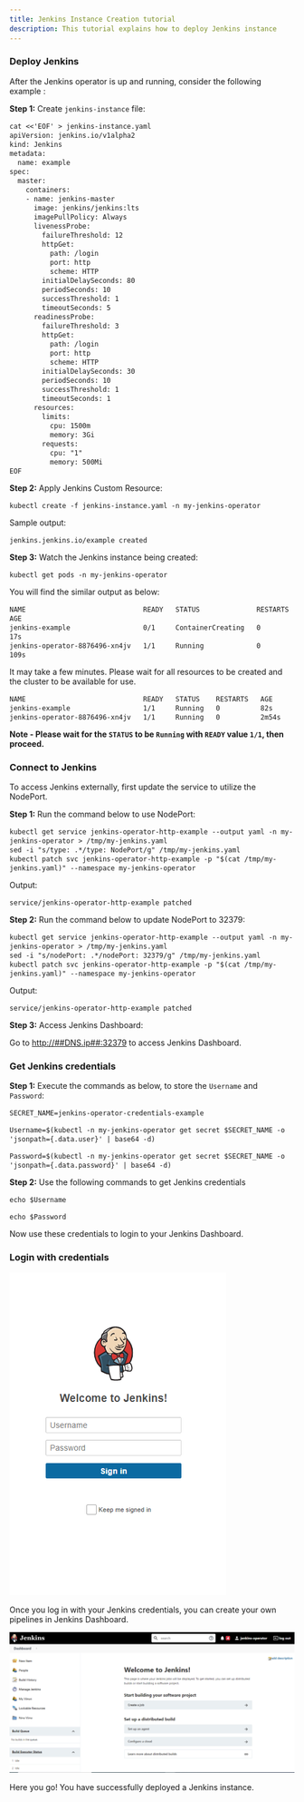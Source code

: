 ```yaml
---
title: Jenkins Instance Creation tutorial
description: This tutorial explains how to deploy Jenkins instance
---
```


### Deploy Jenkins

After the Jenkins operator is up and running, consider the following example :

**Step 1:** Create `jenkins-instance` file:

```execute
cat <<'EOF' > jenkins-instance.yaml
apiVersion: jenkins.io/v1alpha2
kind: Jenkins
metadata:
  name: example
spec:
  master:
    containers:
    - name: jenkins-master
      image: jenkins/jenkins:lts
      imagePullPolicy: Always
      livenessProbe:
        failureThreshold: 12
        httpGet:
          path: /login
          port: http
          scheme: HTTP
        initialDelaySeconds: 80
        periodSeconds: 10
        successThreshold: 1
        timeoutSeconds: 5
      readinessProbe:
        failureThreshold: 3
        httpGet:
          path: /login
          port: http
          scheme: HTTP
        initialDelaySeconds: 30
        periodSeconds: 10
        successThreshold: 1
        timeoutSeconds: 1
      resources:
        limits:
          cpu: 1500m
          memory: 3Gi
        requests:
          cpu: "1"
          memory: 500Mi
EOF
```

**Step 2:** Apply Jenkins Custom Resource:

```execute
kubectl create -f jenkins-instance.yaml -n my-jenkins-operator
```

Sample output:

```
jenkins.jenkins.io/example created
```

**Step 3:** Watch the Jenkins instance being created:

```execute
kubectl get pods -n my-jenkins-operator
```

You will find the similar output as below:

```
NAME                             READY   STATUS              RESTARTS   AGE
jenkins-example                  0/1     ContainerCreating   0          17s
jenkins-operator-8876496-xn4jv   1/1     Running             0          109s
```

It may take a few minutes. Please wait for all resources to be created and the cluster to be available for use.

```
NAME                             READY   STATUS    RESTARTS   AGE
jenkins-example                  1/1     Running   0          82s
jenkins-operator-8876496-xn4jv   1/1     Running   0          2m54s
```

**Note - Please wait for the `STATUS` to be `Running` with `READY` value `1/1`, then proceed.**

### Connect to Jenkins

To access Jenkins externally, first update the service to utilize the NodePort.

**Step 1:** Run the command below to use NodePort:

```execute
kubectl get service jenkins-operator-http-example --output yaml -n my-jenkins-operator > /tmp/my-jenkins.yaml
sed -i "s/type: .*/type: NodePort/g" /tmp/my-jenkins.yaml
kubectl patch svc jenkins-operator-http-example -p "$(cat /tmp/my-jenkins.yaml)" --namespace my-jenkins-operator
```

Output:

```output
service/jenkins-operator-http-example patched
```

**Step 2:** Run the command below to update NodePort to 32379:

```execute
kubectl get service jenkins-operator-http-example --output yaml -n my-jenkins-operator > /tmp/my-jenkins.yaml
sed -i "s/nodePort: .*/nodePort: 32379/g" /tmp/my-jenkins.yaml
kubectl patch svc jenkins-operator-http-example -p "$(cat /tmp/my-jenkins.yaml)" --namespace my-jenkins-operator
```

Output:

```output
service/jenkins-operator-http-example patched
```
**Step 3:** Access Jenkins Dashboard:

Go to <a href="http://##DNS.ip##:32379" target="_blank">http://##DNS.ip##:32379</a> to access Jenkins Dashboard.

### Get Jenkins credentials

**Step 1:** Execute the commands as below, to store the `Username` and `Password`:

```execute
SECRET_NAME=jenkins-operator-credentials-example
```

```execute
Username=$(kubectl -n my-jenkins-operator get secret $SECRET_NAME -o 'jsonpath={.data.user}' | base64 -d)
```

```execute
Password=$(kubectl -n my-jenkins-operator get secret $SECRET_NAME -o 'jsonpath={.data.password}' | base64 -d)
```

**Step 2:** Use the following commands to get Jenkins credentials

```execute
echo $Username
```

```execute
echo $Password
```
Now use these credentials to login to your Jenkins Dashboard.

### Login with credentials

![](_images/jenkins-login.png)

Once you log in with your Jenkins credentials, you can create your own pipelines in Jenkins Dashboard.

![](_images/dashboard.png)

Here you go! You have successfully deployed a Jenkins instance.
